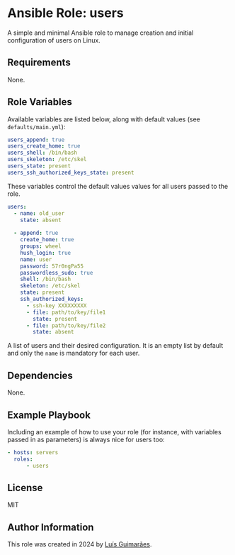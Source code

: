 Ansible Role: users
=========

A simple and minimal Ansible role to manage creation and initial configuration of users on Linux.

Requirements
------------

None.

Role Variables
--------------

Available variables are listed below, along with default values (see `defaults/main.yml`):

```yaml
users_append: true
users_create_home: true
users_shell: /bin/bash
users_skeleton: /etc/skel
users_state: present
users_ssh_authorized_keys_state: present
```

These variables control the default values values for all users passed to the role.  

```yaml
users:
  - name: old_user
    state: absent
    
  - append: true
    create_home: true
    groups: wheel
    hush_login: true
    name: user
    password: 57r0ngPa55
    passwordless_sudo: true
    shell: /bin/bash
    skeleton: /etc/skel
    state: present
    ssh_authorized_keys:
      - ssh-key XXXXXXXXX
      - file: path/to/key/file1
        state: present
      - file: path/to/key/file2
        state: absent
```

A list of users and their desired configuration. It is an empty list by default and only the `name` is mandatory for each user.

Dependencies
------------

None.

Example Playbook
----------------

Including an example of how to use your role (for instance, with variables passed in as parameters) is always nice for users too:

```yaml
- hosts: servers
  roles:
      - users
```

License
-------

MIT

Author Information
------------------

This role was created in 2024 by [Luís Guimarães](https://obvionaoe.xyz).
